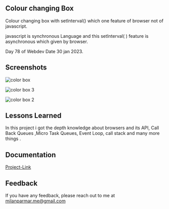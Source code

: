 


## Colour changing Box

Colour changing box with setInterval() which one feature of browser not of javascript.

javascript is synchronous Language and this setInterval( ) feature is asynchronous which given by browser.
 
  Day 78 of Webdev Date 30 jan 2023.



## Screenshots

![color box](https://user-images.githubusercontent.com/114464208/216934321-68f71d18-6c29-45fc-8503-a0e8cccb960c.png)

![color box 3](https://user-images.githubusercontent.com/114464208/216934345-cbbf9e82-f6de-4d82-a722-6801905b9ec0.png)

![color box 2](https://user-images.githubusercontent.com/114464208/216934407-8ae229fe-fd87-4ca3-8533-200edcc28b86.png)

## Lessons Learned

 In this project i got the depth knowledge about browsers and its API, Call Back Queues ,Micro Task Queues, Event Loop, call stack and many more things .

 

 


## Documentation

[Project-Link](https://changingbackground1.netlify.app)


## Feedback

If you have any feedback, please reach out to me at milanparmar.me@gmail.com

